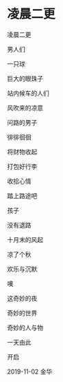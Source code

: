 # 凌晨二更

凌晨二更

男人们

一只球

巨大的眼珠子

站内候车的人们

风吹来的凉意

问路的男子

徘徘徊徊

将财物收起

打包好行李

收拾心情

踏上路途吧

孩子

没有退路

十月末的风起

凉了个秋

欢乐与沉默

噢

这奇妙的夜

奇妙的世界

奇妙的人与物

一天由此

开启

2019-11-02 金华
